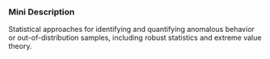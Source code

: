 ### Mini Description

Statistical approaches for identifying and quantifying anomalous behavior or out-of-distribution samples, including robust statistics and extreme value theory.
